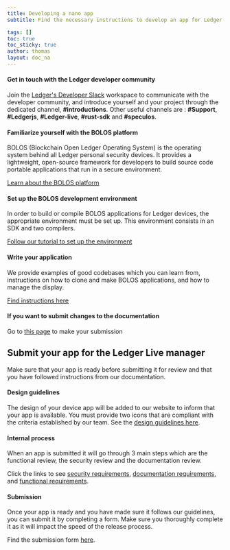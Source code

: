 ```yaml
---
title: Developing a nano app
subtitle: Find the necessary instructions to develop an app for Ledger devices

tags: []
toc: true
toc_sticky: true
author: thomas
layout: doc_na
---
```


#### Get in touch with the Ledger developer community

Join the [Ledger's Developer Slack](https://ledger-dev.slack.com) workspace to communicate with the developer community, and introduce yourself and your project through the dedicated channel, **\#introductions**.
Other useful channels are : **\#Support**, **\#Ledgerjs**, **\#Ledger-live**, **\#rust-sdk** and **\#speculos**.

#### Familiarize yourself with the BOLOS platform

BOLOS (Blockchain Open Ledger Operating System) is the operating system behind all Ledger personal security devices. It provides a lightweight, open-source framework for developers to build source code portable applications that run in a secure environment.

[Learn about the BOLOS platform](../b_overview)

#### Set up the BOLOS development environment
In order to build or compile BOLOS applications for Ledger devices, the appropriate environment must be set up. This environment consists in an SDK and two compilers.

[Follow our tutorial to set up the environment](../u_setup)

#### Write your application
We provide examples of good codebases which you can learn from, instructions on how to clone and make BOLOS applications, and how to manage the display.

[Find instructions here](../u_writing_apps)

#### If you want to submit changes to the documentation
Go to [this page](https://github.com/LedgerHQ/unos/tree/main/_docs) to make your submission


## Submit your app for the Ledger Live manager
Make sure that your app is ready before submitting it for review and that you have followed instructions from our documentation.

#### Design guidelines
The design of your device app will be added to our website to inform that your app is available. You must provide two icons that are compliant with the criteria established by our team.
See the [design guidelines here](http://localhost:4000/unos/docs/NA/a_publishing_an_app/#design-guidelines).

#### Internal process
When an app is submitted it will go through 3 main steps which are the functional review, the security review and the documentation review.

Click the links to see [security requirements](../a_security_guidelines), [documentation requirements](), and [functional requirements]().

#### Submission
Once your app is ready and you have made sure it follows our guidelines, you can submit it by completing a form. Make sure you thoroughly complete it as it will impact the speed of the release process.

Find the submission form [here](https://docs.google.com/forms/d/e/1FAIpQLSdiNW1XvBP1FPZLn3OxsZKSOP9HAwlKvgKlz-DqLqMsv6_LXw/viewform).


